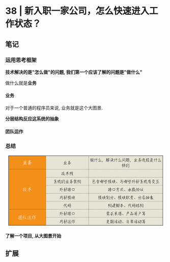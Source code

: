 # 38 | 新入职一家公司，怎么快速进入工作状态？

## 笔记

### 运用思考框架

**技术解决的是"怎么做"的问题, 我们第一个应该了解的问题是"做什么"**

做什么就是**业务**

#### 业务

对于一个普通的程序员来说, 业务就是这个大图景.

**分层结构反应这系统的抽象**

#### 团队运作

### 总结

![](./img/38_01.jpg)

**了解一个项目, 从大图景开始**

## 扩展
